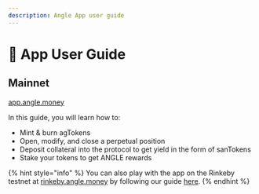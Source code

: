 ```yaml
---
description: Angle App user guide
---
```


# 📔 App User Guide

## Mainnet

[app.angle.money](https://app.angle.money)

In this guide, you will learn how to:

- Mint & burn agTokens
- Open, modify, and close a perpetual position
- Deposit collateral into the protocol to get yield in the form of sanTokens
- Stake your tokens to get ANGLE rewards

{% hint style="info" %}
You can also play with the app on the Rinkeby testnet at [rinkeby.angle.money](https://rinkeby.angle.money) by following our guide [here](../resources/rinkeby-testnet/README.md).
{% endhint %}
